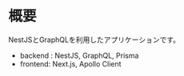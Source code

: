 # 概要
NestJSとGraphQLを利用したアプリケーションです。
- backend : NestJS, GraphQL, Prisma
- frontend: Next.js, Apollo Client
